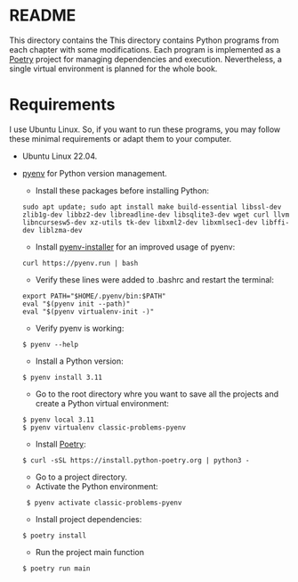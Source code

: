 # README

This directory contains the This directory contains Python programs from each chapter with some modifications. Each program is implemented as a [Poetry](https://python-poetry.org/) project for managing dependencies and execution. Nevertheless, a single virtual environment is planned for the whole book.

# Requirements

I use Ubuntu Linux. So, if you want to run these programs, you may follow these minimal requirements or adapt them to your computer.

- Ubuntu Linux 22.04.
- [pyenv](https://github.com/pyenv/pyenv) for Python version management.

    - Install these packages before installing Python:
    
    ```shell
    sudo apt update; sudo apt install make build-essential libssl-dev zlib1g-dev libbz2-dev libreadline-dev libsqlite3-dev wget curl llvm 
    libncursesw5-dev xz-utils tk-dev libxml2-dev libxmlsec1-dev libffi-dev liblzma-dev
    ```

    - Install [pyenv-installer](https://github.com/pyenv/pyenv-installer) for an improved usage of pyenv: 
    
    ```shell
    curl https://pyenv.run | bash
    ```
    
    - Verify these lines were added to .bashrc and restart the terminal:
    
    ```shell
    export PATH="$HOME/.pyenv/bin:$PATH"
    eval "$(pyenv init --path)"
    eval "$(pyenv virtualenv-init -)"
    ```
    
    - Verify pyenv is working:
    
    ```shell
    $ pyenv --help
    ```
    
  - Install a Python version:
  
  ```shell
  $ pyenv install 3.11
  ```
   
  - Go to the root directory whre you want to save all the projects and create a Python virtual environment:
   
  ```shell
  $ pyenv local 3.11
  $ pyenv virtualenv classic-problems-pyenv
  ```
   
  - Install [Poetry](https://python-poetry.org/docs/#installation):
   
  ```shell
  $ curl -sSL https://install.python-poetry.org | python3 -
  ```

  - Go to a project directory.
  - Activate the Python environment:
  
  ```shell
   $ pyenv activate classic-problems-pyenv
  ```
  
  - Install project dependencies:
  
  ```shell
  $ poetry install
  ```
  
  - Run the project main function
  
  ```shell
  $ poetry run main
  ```
  
